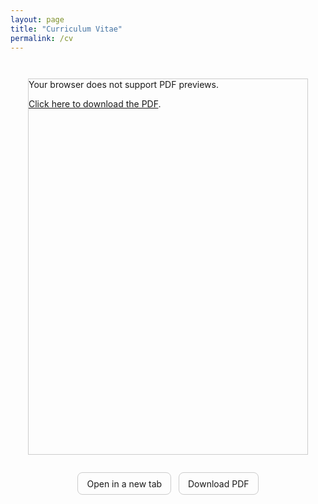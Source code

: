 ```yaml
---
layout: page
title: "Curriculum Vitae"
permalink: /cv
---
```


<link rel="stylesheet" href="/assets/css/override.css">

<!-- Visualizzazione embedded con fallback -->
<div style="display: flex; justify-content: center; overflow-x: auto;">
  <object 
    data="/assets/files/AlbertoNasi_CV.pdf"
    type="application/pdf"
    width="200%"
    height="600px"
    style="max-width: 1500px; margin: 2em; border: 1px solid #ccc;"
  >
    Your browser does not support PDF previews.
    
  <a href="/assets/files/AlbertoNasi_CV.pdf">Click here to download the PDF</a>.
</object>
</div>



<!-- Pulsanti rapidi -->
<p style="text-align:center; margin: 0 0 0.8rem;">
  <a href="/assets/files/AlbertoNasi_CV.pdf" target="_blank" rel="noopener" 
     style="display:inline-block; padding:0.6em 1em; border-radius:8px; text-decoration:none; border:1px solid #ccc;">
    Open in a new tab
  </a>
  &nbsp;
  <a href="/assets/files/AlbertoNasi_CV.pdf" download 
     style="display:inline-block; padding:0.6em 1em; border-radius:8px; text-decoration:none; border:1px solid #ccc;">
    Download PDF
  </a>
</p>

